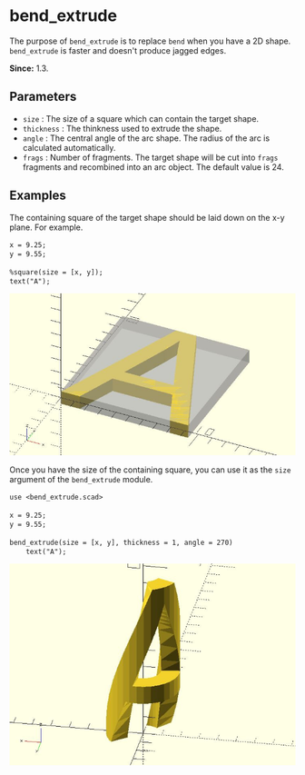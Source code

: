 # bend_extrude

The purpose of `bend_extrude` is to replace `bend` when you have a 2D shape. `bend_extrude` is faster and doesn't produce jagged edges.

**Since:** 1.3.

## Parameters

- `size` : The size of a square which can contain the target shape.
- `thickness` : The thinkness used to extrude the shape.
- `angle` : The central angle of the arc shape. The radius of the arc is calculated automatically.
- `frags` : Number of fragments. The target shape will be cut into `frags` fragments and recombined into an arc object. The default value is 24.

## Examples

The containing square of the target shape should be laid down on the x-y plane. For example.

	x = 9.25;
	y = 9.55;

	%square(size = [x, y]);
	text("A");

![bend_extrude](images/lib3x-bend_extrude-1.JPG)

Once you have the size of the containing square, you can use it as the `size` argument of the `bend_extrude` module.

	use <bend_extrude.scad>

	x = 9.25;
	y = 9.55;

	bend_extrude(size = [x, y], thickness = 1, angle = 270) 
		text("A");

![bend_extrude](images/lib3x-bend_extrude-2.JPG)
